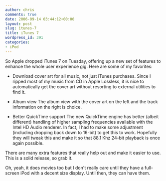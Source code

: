 ```yaml
---
author: chris
comments: true
date: 2006-09-14 03:44:12+00:00
layout: post
slug: itunes-7
title: iTunes 7
wordpress_id: 391
categories:
- iPod
---
```


So Apple dropped iTunes 7 on Tuesday, offering up a new set of features to enhance the whole user experience gig. Here are some of my favorites:



	
  * Download cover art for all music, not just iTunes purchases.
Since I ripped most of my music from CD in Apple Lossless, it is nice to automatically get the cover art without resorting to external utilities to find it.

	
  * Album view
The album view with the cover art on the left and the track information on the right is choice.

	
  * Better QuickTime support
The new QuickTime engine has better (albeit different) handling of higher sampling frequencies available with the Intel HD Audio renderer. In fact, I had to make some adjustment (including dropping back down to 16-bit) to get this to work. Hopefully they will tweak this and make it so that 88.1 Khz 24-bit playback is once again possible.


There are many extra features that really help out and make it easier to use. This is a solid release, so grab it.

Oh, yeah, it does movies too but I don't really care until they have a full-screen iPod with a decent size display. Until then, they can have them.
